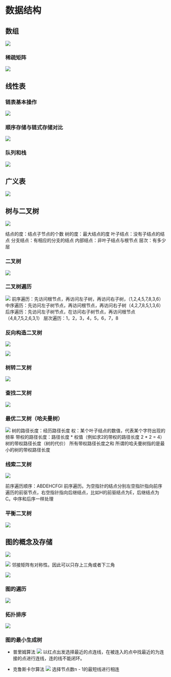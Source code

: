 # 数据结构
## 数组
![](_v_images/20210320214632923_4759.png)

### 稀疏矩阵
![](_v_images/20210320215250500_26999.png)

## 线性表
### 链表基本操作
![](_v_images/20210320220325157_22767.png)

### 顺序存储与链式存储对比
![](_v_images/20210320220453045_32417.png)

### 队列和栈
![](_v_images/20210320221352892_10662.png)

## 广义表
![](_v_images/20210320222152034_6618.png)

## 树与二叉树
![](_v_images/20210320222342316_12901.png)

结点的度：结点子节点的个数
树的度：最大结点的度
叶子结点：没有子结点的结点
分支结点：有相应的分支的结点
内部结点：非叶子结点与根节点
层次：有多少层

### 二叉树
![](_v_images/20210320223016964_16397.png)

### 二叉树遍历
![](_v_images/20210320224209962_23337.png)
前序遍历：先访问根节点，再访问左子树，再访问右子树，（1,2,4,5,7,8,3,6）
中序遍历：先访问左子树节点，再访问根节点，再访问右子树（4,2,7,8,5,1,3,6）
后序遍历：先访问左子树节点，在访问右子树节点，再访问根节点（4,8,7,5,2,6,3,1）
层次遍历：1，2，3，4，5，6，7，8
### 反向构造二叉树
![](_v_images/20210320230030106_8139.png)

![](_v_images/20210320230041034_10606.png)

### 树转二叉树
![](_v_images/20210320230344394_31130.png)

### 查找二叉树
![](_v_images/20210320231443539_9929.png)

### 最优二叉树（哈夫曼树）
![](_v_images/20210320232130241_22356.png)
树的路径长度：经历路径长度
权：某个叶子结点的数值，代表某个字符出现的频率
带权的路径长度：路径长度 * 权值（例如求2的带权的路径长度 2 * 2 = 4）
树的带权路径长度（树的代价） 所有带权路径长度之和
所谓的哈夫曼树指的是最小的树的带权路径长度

### 线索二叉树
![](_v_images/20210321184736677_2652.png)

前序遍历顺序：ABDEHCFGI 前序遍历。为空指针的结点分别左空指针指向前序遍历的前驱节点，右空指针指向后继结点，比如H的前驱结点为E，后继结点为C。中序和后序一样处理

### 平衡二叉树
![](_v_images/20210321190008684_24230.png)

## 图的概念及存储
![](_v_images/20210321190424923_21691.png)

![](_v_images/20210321191052252_6289.png)
邻接矩阵有对称性。因此可以只存上三角或者下三角

![](_v_images/20210321191239971_7674.png)

### 图的遍历
![](_v_images/20210321191450550_4464.png)

### 拓扑排序
![](_v_images/20210321191714533_2223.png)

### 图的最小生成树
* 普里姆算法
![](_v_images/20210321192332356_22524.png)
以红点出发选择最近的点连线，在被连入的点中找最近的为连接的点进行连线，连的线不能闭环。

* 克鲁斯卡尔算法
![](_v_images/20210321192631692_3365.png)
选择节点数n - 1的最短线进行相连

